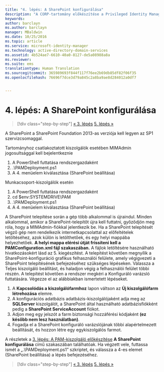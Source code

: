 ```yaml
---
title: "4. lépés: A SharePoint konfigurálása"
description: "A CORP-tartomány előkészítése a Privileged Identity Manager által szkriptek útján kezelt meglévő vagy új identitásokkal"
keywords: 
author: barclayn
ms.author: barclayn
manager: MBaldwin
ms.date: 10/25/2016
ms.topic: article
ms.service: microsoft-identity-manager
ms.technology: active-directory-domain-services
ms.assetid: 4b524ae7-6610-40a0-8127-de5a08988a8a
ms.reviewer: 
ms.suite: ems
translationtype: Human Translation
ms.sourcegitcommit: 365989693f844f117f76ee2b69db85df82f06f35
ms.openlocfilehash: 76696f7dce3d79a845c2a8ba9ae8d284012a0df7


---
```


# <a name="step-4-configuring-sharepoint"></a>4. lépés: A SharePoint konfigurálása

>[!div class="step-by-step"]
[« 3. lépés](sp1-step3-installing-configuring-sql.md)
[5. lépés »](sp1-step5-configuring-pam.md)

A SharePoint a SharePoint Foundation 2013-as verziója kell legyen az SP1 szervizcsomaggal.

Tartományhoz csatlakoztatott kiszolgálók esetében MIMAdmin jogosultsággal kell bejelentkeznie

1. A PowerShell futtatása rendszergazdaként
2.  .\PAMDeployment.ps1
3.  A 4. menüelem kiválasztása (SharePoint beállítása)


Munkacsoport-kiszolgálók esetén

1. A PowerShell futtatása rendszergazdaként
2.  cd $env:SYSTEMDRIVE\PAM
3.  .\PAMDeployment.ps1
4. A 4. menüelem kiválasztása (SharePoint beállítása)

A SharePoint telepítése során a gép több alkalommal is újraindul. Minden alkalommal, amikor a SharePoint-telepítőt újra kell futtatni, győződjön meg róla, hogy a MIMAdmin-fiókkal jelentkezik be.
Ha a SharePoint telepítését végző gép nem rendelkezik internetkapcsolattal az előfeltételek letöltéséhez, azok külön is letölthetőek, és egy helyi mappába helyezhetőek. **A helyi mappa elérési útját frissíteni kell a PAMConfiguration.xml fájl <PrerequisitesBinaryLocation/> szakaszában.** A fájlok letöltésére használható hivatkozásokért lásd az 5. kiegészítést.
A telepítést követően megnyílik a SharePoint-konfiguráció grafikus felhasználói felülete, amely végigvezeti a SharePoint telepítésének befejezéséhez szükséges lépéseken. Válassza a Teljes kiszolgáló beállítást, és haladjon végig a felhasználói felület többi részén. A telepítést követően a rendszer megkéri a Konfiguráló varázsló futtatására. Végezze el az alábbiakban ismertetett lépéseket.

1. A **Kapcsolódás a kiszolgálófarmhoz** lapon váltson az **Új kiszolgálófarm létrehozása** elemre.
2. A konfigurációs adatbázis adatbázis-kiszolgálójaként adja meg az **SQLServer** kiszolgálót, a SharePoint által használható adatbázisfiókként pedig a **SharePoint ServiceAccount** fiókot.
3. Adjon meg egy jelszót a farm biztonsági hozzáférési kódjaként **(ez később nem lesz használatban)**.
4. Fogadja el a SharePoint konfiguráló varázslójának többi alapértelmezett beállítását, és hozzon létre egy egykiszolgálós farmot.

A részletek a [3. lépés: A PAM-kiszolgáló előkészítése](/microsoft-identity-manager/pam/step-3-prepare-pam-server) **A SharePoint konfigurálása** című szakaszában találhatóak. Ha végzett vele, futtassa ismét a „.\PAMDeployment.ps1” szkriptet, és válassza a 4-es elemet (SharePoint beállítása) a lépés befejezéséhez.

>[!div class="step-by-step"]
[« 3. lépés](sp1-step3-installing-configuring-sql.md)
[5. lépés »](sp1-step5-configuring-pam.md)



<!--HONumber=Nov16_HO2-->


